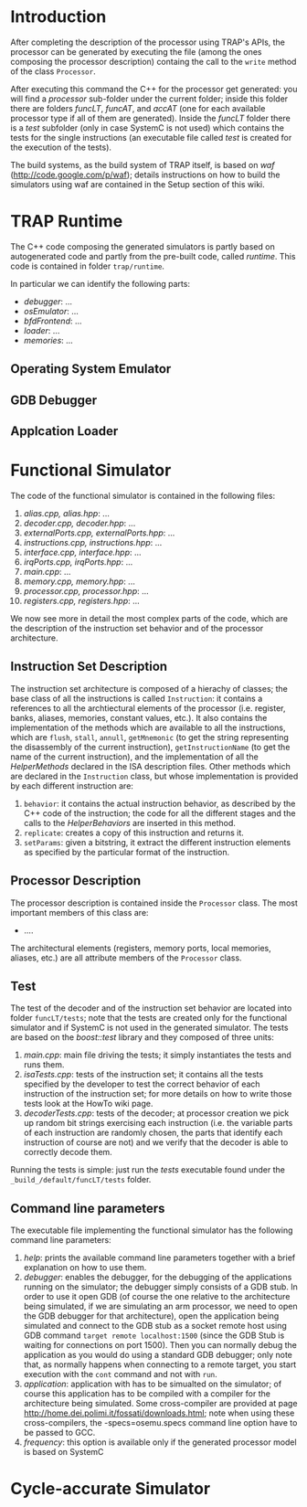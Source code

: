 # Introduction #

After completing the description of the processor using TRAP's APIs, the processor can be generated by
executing the file (among the ones composing the processor description) containg the call to the
`write` method of the class `Processor`.

After executing this command the C++ for the processor get generated: you  will find a _processor_
sub-folder under the current folder; inside this folder there are folders _funcLT_, _funcAT_, and _accAT_
(one for each available processor type if all of them are generated). Inside the _funcLT_ folder
there is a _test_ subfolder (only in case SystemC is not used) which contains the tests for the single
instructions (an executable file called _test_ is created for the execution of the tests).

The build systems, as the build system of TRAP itself, is based on _waf_ (http://code.google.com/p/waf);
details instructions on how to build the simulators using waf are contained in the Setup section of this
wiki.

# TRAP Runtime #

The C++ code composing the generated simulators is partly based on autogenerated code and partly
from the pre-built code, called _runtime_. This code is contained in folder `trap/runtime`.

In particular we can identify the following parts:
  * _debugger_: ...
  * _osEmulator_: ...
  * _bfdFrontend_: ...
  * _loader_: ...
  * _memories_: ...

## Operating System Emulator ##

## GDB Debugger ##

## Applcation Loader ##

# Functional Simulator #

The code of the functional simulator is contained in the following files:
  1. _alias.cpp, alias.hpp_: ...
  1. _decoder.cpp, decoder.hpp_: ...
  1. _externalPorts.cpp, externalPorts.hpp_: ...
  1. _instructions.cpp, instructions.hpp_: ...
  1. _interface.cpp, interface.hpp_: ...
  1. _irqPorts.cpp, irqPorts.hpp_: ...
  1. _main.cpp_: ...
  1. _memory.cpp, memory.hpp_: ...
  1. _processor.cpp, processor.hpp_: ...
  1. _registers.cpp, registers.hpp_: ...

We now see more in detail the most complex parts of the code, which are the description of the instruction set behavior
and of the processor architecture.

## Instruction Set Description ##

The instruction set architecture is composed of a hierachy of classes; the base class of all the instructions
is called `Instruction`: it contains a references to all the archtiectural elements of the processor
(i.e. register, banks, aliases, memories, constant values, etc.). It also contains the implementation
of the methods which are available to all the instructions, which are `flush`, `stall`, `annull`,
`getMnemonic` (to get the string representing the disassembly of the current instruction),
`getInstructionName` (to get the name of the current instruction), and the implementation of all the
_HelperMethods_ declared in the ISA description files.
Other methods which are declared in the `Instruction` class, but whose implementation is provided by
each different instruction are:
  1. `behavior`: it contains the actual instruction behavior, as described by the C++ code of the instruction; the code for all the different stages and the calls to the _HelperBehaviors_ are inserted in this method.
  1. `replicate`: creates a copy of this instruction and returns it.
  1. `setParams`: given a bitstring, it extract the different instruction elements as specified by the particular format of the instruction.

## Processor Description ##

The processor description is contained inside the `Processor` class. The most important members of this class are:
  * ....

The architectural elements (registers, memory ports, local memories, aliases, etc.) are all attribute members
of the `Processor` class.

## Test ##

The test of the decoder and of the instruction set behavior are located into folder `funcLT/tests`; note that the
tests are created only for the functional simulator and if SystemC is not used in the generated simulator.
The tests are based on the _boost::test_ library and they composed of three units:
  1. _main.cpp_: main file driving the tests; it simply instantiates the tests and runs them.
  1. _isaTests.cpp_: tests of the instruction set; it contains all the tests specified by the developer to test the correct behavior of each instruction of the instruction set; for more details on how to write those tests look at the HowTo wiki page.
  1. _decoderTests.cpp_: tests of the decoder; at processor creation we pick up random bit strings exercising each instruction (i.e. the variable parts of each instruction are randomly chosen, the parts that identify each instruction of course are not) and we verify that the decoder is able to correctly decode them.

Running the tests is simple: just run the _tests_ executable found under the `_build_/default/funcLT/tests` folder.

## Command line parameters ##

The executable file implementing the functional simulator has the following command line parameters:
  1. _help_: prints the available command line parameters together with a brief explanation on how to use them.
  1. _debugger_: enables the debugger, for the debugging of the applications running on the simulator; the debugger simply consists of a GDB stub. In order to use it open GDB (of course the one relative to the architecture being simulated, if we are simulating an arm processor, we need to open the GDB debugger for that architecture), open the application being simulated and connect to the GDB stub as a socket remote host using GDB command `target remote localhost:1500` (since the GDB Stub is waiting for connections on port 1500). Then you can normally debug the application as you would do using a standard GDB debugger; only note that, as normally happens when connecting to a remote target, you start execution with the `cont` command and not with `run`.
  1. _application_: application with has to be simualted on the simulator; of course this application has to be compiled with a compiler for the architecture being simulated. Some cross-compiler are provided at page http://home.dei.polimi.it/fossati/downloads.html; note when using these cross-compilers, the -specs=osemu.specs command line option have to be passed to GCC.
  1. _frequency_: this option is available only if the generated processor model is based on SystemC

# Cycle-accurate Simulator #